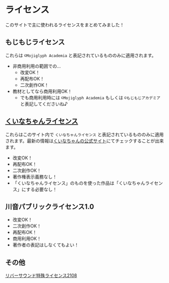 # ライセンス
このサイトで主に使われるライセンスをまとめてみました！


## もじもじライセンス
これらは `©Mojiglyph Academia` と表記されているもののみに適用されます。
- 非商用利用の範囲での...
  - 改変OK！
  - 再配布OK！
  - 二次創作OK！
- 教材としてなら商用利用OK！
  - でも商用利用時には `©Mojiglyph Academia` もしくは `©もじもじアカデミア` と表記してくださいね♪

## [くいなちゃんライセンス](https://kuina.ch/others/license)
これらはこのサイト内で `くいなちゃんライセンス` と表記されているもののみに適用されます。最新の情報は[くいなちゃんの公式サイト](https://kuina.ch/others/license)にてチェックすることが出来ます。
- 改変OK！
- 再配布OK！
- 二次創作OK！
- 著作権表示義務なし！
- 「くいなちゃんライセンス」のものを使った作品は「くいなちゃんライセンス」にする必要なし！

## 川音パブリックライセンス1.0
- 改変OK！
- 二次創作OK！
- 再配布OK！
- 商用利用OK！
- 著作者の表記はしなくてもよい！

## その他

[リバーサウンド特殊ライセンス2108](https://moji.page/KawaneRio/#リバーサウンド特殊ライセンス2108について)



